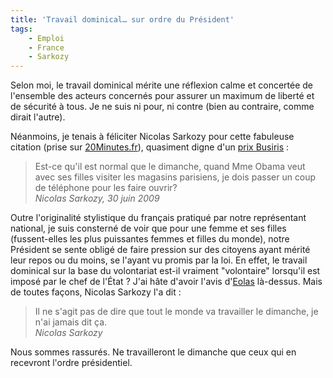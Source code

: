 ```yaml
---
title: 'Travail dominical… sur ordre du Président'
tags:
    - Emploi
    - France
    - Sarkozy
---
```


Selon moi, le travail dominical mérite une réflexion calme et concertée de
l'ensemble des acteurs concernés pour assurer un maximum de liberté et de
sécurité à tous. Je ne suis ni pour, ni contre (bien au contraire, comme dirait
l'autre).

Néanmoins, je tenais à féliciter Nicolas Sarkozy pour cette fabuleuse citation
(prise sur
[20Minutes.fr](http://www.20minutes.fr/france/336070-20090701-faut-travailler-dimanche-faute-michelle-obama)),
quasiment digne d'un
[prix Busiris](http://www.maitre-eolas.fr/category/Prix-busiris) :

> Est-ce qu'il est normal que le dimanche, quand Mme Obama veut avec ses filles
> visiter les magasins parisiens, je dois passer un coup de téléphone pour les
> faire ouvrir?  
> <cite>Nicolas Sarkozy, 30 juin 2009</cite>

Outre l'originalité stylistique du français pratiqué par notre représentant
national, je suis consterné de voir que pour une femme et ses filles
(fussent-elles les plus puissantes femmes et filles du monde), notre Président
se sente obligé de faire pression sur des citoyens ayant mérité leur repos ou du
moins, se l'ayant vu promis par la loi. En effet, le travail dominical sur la
base du volontariat est-il vraiment "volontaire" lorsqu'il est imposé par le
chef de l'État ? J'ai hâte d'avoir l'avis d'[Eolas](http://www.maitre-eolas.fr/)
là-dessus. Mais de toutes façons, Nicolas Sarkozy l'a dit :

> Il ne s'agit pas de dire que tout le monde va travailler le dimanche, je n'ai
> jamais dit ça.  
> <cite>Nicolas Sarkozy</cite>

Nous sommes rassurés. Ne travailleront le dimanche que ceux qui en recevront
l'ordre présidentiel.
